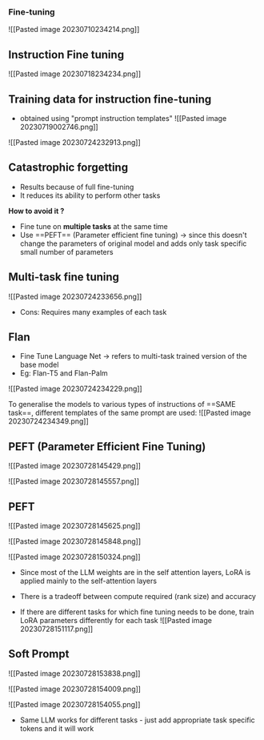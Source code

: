 ### Fine-tuning
![[Pasted image 20230710234214.png]]


## Instruction Fine tuning
![[Pasted image 20230718234234.png]]


## Training data for instruction fine-tuning
- obtained using "prompt instruction templates"
![[Pasted image 20230719002746.png]]

![[Pasted image 20230724232913.png]]


## Catastrophic forgetting
- Results because of full fine-tuning
- It reduces its ability to perform other tasks

**How to avoid it ?**
- Fine tune on **multiple tasks** at the same time
- Use ==PEFT== (Parameter efficient fine tuning)  -> since this doesn't change the parameters of original model and adds only task specific small number of parameters


## Multi-task fine tuning
![[Pasted image 20230724233656.png]]
- Cons: Requires many examples of each task


## Flan 
- Fine Tune Language Net -> refers to multi-task trained version of the base model
- Eg: Flan-T5 and Flan-Palm

![[Pasted image 20230724234229.png]]


To generalise the models to various types of instructions of ==SAME task==, different templates of the same prompt are used:
![[Pasted image 20230724234349.png]]



## PEFT (Parameter Efficient Fine Tuning)

![[Pasted image 20230728145429.png]]

![[Pasted image 20230728145557.png]]


## PEFT 

![[Pasted image 20230728145625.png]]


![[Pasted image 20230728145848.png]]


![[Pasted image 20230728150324.png]]
- Since most of the LLM weights are in the self attention layers, LoRA is applied mainly to the self-attention layers
- There is a tradeoff between compute  required (rank size) and accuracy

- If there are different tasks for which fine tuning needs to be done, train LoRA parameters differently for each task
![[Pasted image 20230728151117.png]]

## Soft Prompt
![[Pasted image 20230728153838.png]]

![[Pasted image 20230728154009.png]]

![[Pasted image 20230728154055.png]]
- Same LLM works for different tasks - just add appropriate task specific tokens and it will work